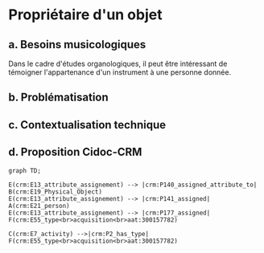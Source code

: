 # Propriétaire d'un objet

## a. Besoins musicologiques

Dans le cadre d'études organologiques, il peut être intéressant de témoigner l'appartenance d'un instrument à une personne donnée.

## b. Problématisation


## c. Contextualisation technique


## d. Proposition Cidoc-CRM

```mermaid
graph TD;

E(crm:E13_attribute_assignement) --> |crm:P140_assigned_attribute_to| B(crm:E19_Physical_Object)
E(crm:E13_attribute_assignement) --> |crm:P141_assigned| A(crm:E21_person)
E(crm:E13_attribute_assignement) --> |crm:P177_assigned| F(crm:E55_type<br>acquisition<br>aat:300157782)

C(crm:E7_activity) -->|crm:P2_has_type| F(crm:E55_type<br>acquisition<br>aat:300157782)


```
